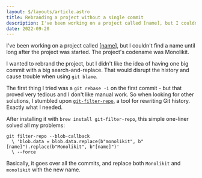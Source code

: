```yaml
---
layout: $/layouts/article.astro
title: Rebranding a project without a single commit
description: I've been working on a project called [name], but I couldn't find a name until long after the project was started. I wanted to rebrand the project, but I didn't want to have a big search-and-replace commit that would stain the commit history.
date: 2022-09-20
---
```


I've been working on a project called [[name]](https://github.com/monolikit), but I couldn't find a name until long after the project was started. The project's codename was Monolikit. 

I wanted to rebrand the project, but I didn't like the idea of having one big commit with a big search-and-replace. That would disrupt the history and cause trouble when using `git blame`.

The first thing I tried was a `git rebase -i` on the first commit - but that proved very tedious and I don't like manual work. So when looking for other solutions, I stumbled upon [`git-filter-repo`](https://github.com/newren/git-filter-repo), a tool for rewriting Git history. Exactly what I needed.

After installing it with `brew install git-filter-repo`, this simple one-liner solved all my problems:

```shell
git filter-repo --blob-callback
  \ 'blob.data = blob.data.replace(b"monolikit", b"[name]").replace(b"Monolikit", b"[name]")'
  \ --force
```

Basically, it goes over all the commits, and replace both `Monolikit` and `monolikit` with the new name.
